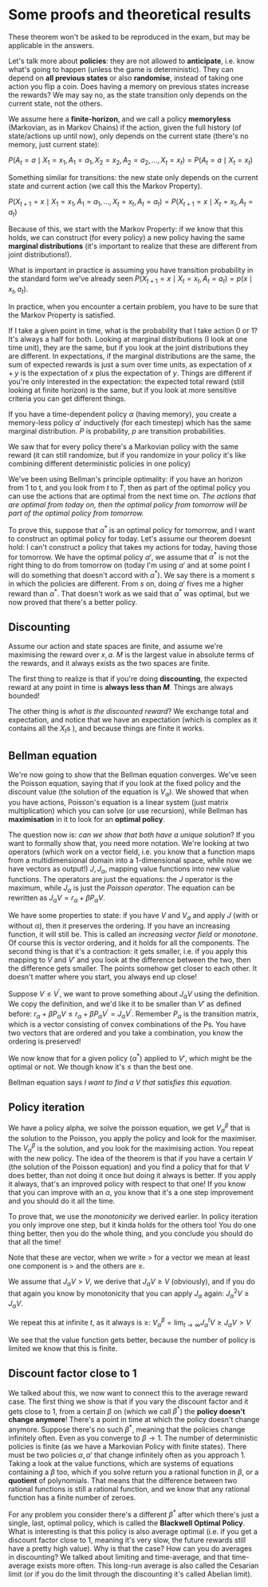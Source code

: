 # Some proofs and theoretical results

These theorem won't be asked to be reproduced in the exam, but may be applicable in the answers.

Let's talk more about **policies**: they are not allowed to **anticipate**, i.e. know what's going to happen (unless the game is deterministic). They can depend on **all previous states** or also **randomise**, instead of taking one action you flip a coin. Does having a memory on previous states increase the rewards? We may say no, as the state transition only depends on the current state, not the others. 

We assume here a **finite-horizon**, and we call a policy **memoryless** (Markovian, as in Markov Chains) if the action, given the full history (of state/actions up until now), only depends on the current state (there's no memory, just current state):

$P\left(A_{t}=a \mid X_{1}=x_{1}, A_{1}=a_{1}, X_{2}=x_{2}, A_{2}=a_{2}, \ldots, X_{t}=x_{t}\right)=P\left(A_{t}=a \mid X_{t}=x_{t}\right)$

Something similar for transitions: the new state only depends on the current state and current action (we call this the Markov Property). 

$P\left(X_{t+1}=x \mid X_{1}=x_{1}, A_{1}=a_{1}, \ldots, X_{t}=x_{t}, A_{t}=a_{t}\right)=P\left(X_{t+1}=x \mid X_{t}=x_{t}, A_{t}=a_{t}\right)$

Because of this, we start with the Markov Property: if we know that this holds, we can construct (for every policy) a new policy having the same **marginal distributions** (it's important to realize that these are different from joint distributions!).

What is important in practice is assuming you have transition probability in the standard form we've already seen $P\left(X_{t+1}=x \mid X_{t}=x_{t}, A_{t}=a_{t}\right)=p\left(x \mid x_{t}, a_{t}\right)$.

In practice, when you encounter a certain problem, you have to be sure that the Markov Property is satisfied.

If I take a given point in time, what is the probability that I take action 0 or 1? It's always a half for both. Looking at marginal distributions (I look at one time unit), they are the same, but if you look at the joint distributions they are different. In expectations, if the marginal distributions are the same, the sum of expected rewards is just a sum over time units, as expectation of $x+y$ is the expectation of $x$ plus the expectation of $y$. Things are different if you're only interested in the expectation: the expected total reward (still looking at finite horizon) is the same, but if you look at more sensitive criteria you can get different things. 

If you have a time-dependent policy $\alpha$ (having memory), you create a memory-less policy $\alpha'$ inductively (for each timestep) which has the same marginal distribution. $P$ is probability, $p$ are transition probabilities. 

We saw that for every policy there's a Markovian policy with the same reward (it can still randomize, but if you randomize in your policy it's like combining different deterministic policies in one policy)

We've been using Bellman's principle optimality: if you have an horizon from 1 to t, and you look from $t$ to $T$, then as part of the optimal policy you can use the actions that are optimal from the next time on. *The actions that are optimal from today on, then the optimal policy from tomorrow will be part of the optimal policy from tomorrow.*

To prove this, suppose that $\alpha^*$ is an optimal policy for tomorrow, and I want to construct an optimal policy for today. Let's assume our theorem doesnt hold: I can't construct a policy that takes my actions for today, having those for tomorrow. We have the optimal policy $\alpha'$, we assume that $\alpha^*$ is not the right thing to do from tomorrow on (today I'm using $\alpha'$ and at some point I will do something that doesn't accord with $\alpha^*$). We say there is a moment $s$ in which the policies are different. From $s$ on, doing $\alpha'$ fives me a higher reward than $\alpha^*$. That doesn't work as we said that $\alpha^*$ was optimal, but we now proved that there's a better policy.

## Discounting

Assume our action and state spaces are finite, and assume we're maximising the reward over $x,a$. $M$ is the largest value in absolute terms of the rewards, and it always exists as the two spaces are finite. 

The first thing to realize is that if you're doing **discounting**, the expected reward at any point in time is **always less than $M$**. Things are always bounded!

The other thing is *what is the discounted reward*? We exchange total and expectation, and notice that we have an expectation (which is complex as it contains all the $X_t$s ), and because things are finite it works. 

## Bellman equation

We're now going to show that the Bellman equation converges. We've seen the Poisson equation, saying that if you look at the fixed policy and the discount value (the solution of the equation is $V_\alpha$). We showed that when you have actions, Poisson's equation is a linear system (just matrix multiplication) which you can solve (or use recursion), while Bellman has **maximisation** in it to look for an **optimal policy**.

The question now is: *can we show that both have a unique solution*? If you want to formally show that, you need more notation. We're looking at two operators (which work on a vector field, i.e. you know that a function maps from a multidimensional domain into a 1-dimensional space, while now we have vectors as output!) $J, J_\alpha$, mapping value functions into new value functions. The operators are just the equations: the $J$ operator is the maximum, while $J_\alpha$ is just the *Poisson operator*. The equation can be rewritten as $J_\alpha V = r_\alpha + \beta P_\alpha V$.

We have some properties to state: if you have $V$ and $V_\alpha$ and apply $J$ (with or without $\alpha$), then it preserves the ordering. If you have an increasing function, it will still be. This is called an *increasing vector field* or *monotone*. Of course this is vector ordering, and it holds for all the components. The second thing is that it's a contraction: it gets smaller, i.e. if you apply this mapping to $V$ and $V'$ and you look at the difference between the two, then the difference gets smaller. The points somehow get closer to each other. It doesn't matter where you start, you always end up close!

Suppose $V \leq V^{\prime}$, we want to prove something about $J_\alpha V$ using the definition. We copy the definition, and we'd like it to be smaller than $V'$ as defined before: $r_{\alpha}+\beta P_{\alpha} V \leq r_{\alpha}+\beta P_{\alpha} V^{\prime}=J_{\alpha} V^{\prime}$. Remember $P_\alpha$ is the transition matrix, which is a vector consisting of convex combinations of the Ps. You have two vectors that are ordered and you take a combination, you know the ordering is preserved!

We now know that for a given policy ($\alpha^*$) applied to $V'$, which might be the optimal or not. We though know it's $\le$ than the best one. 

Bellman equation says *I want to find a V that satisfies this equation*. 

## Policy iteration

We have a policy alpha, we solve the poisson equation, we get $V_\alpha^\beta$ that is the solution to the Poisson, you apply the policy and look for the maximiser. The $V_\alpha^\beta$ is the solution, and you look for the maximising action. You repeat with the new policy. The idea of the theorem is that if you have a certain $V$ (the solution of the Poisson equation) and you find a policy that for that $V$ does better, than not doing it once but doing it always is better. If you apply it always, that's an improved policy with respect to that one! If you know that you can improve with an $\alpha$, you know that it's a one step improvement and you should do it all the time. 

To prove that, we use the *monotonicity* we derived earlier. In policy iteration you only improve one step, but it kinda holds for the others too! You do one thing better, then you do the whole thing, and you conclude you should do that all the time!

Note that these are vector, when we write $>$ for a vector we mean at least one component is $>$ and the others are $\ge$.

We assume that $J_\alpha V > V$, we derive that $J_\alpha V \ge V$ (obviously), and if you do that again you know by monotonicity that you can apply $J_\alpha$ again: $J_{\alpha}^{2} V \geq J_{\alpha} V$.

We repeat this at infinite $t$, as it always is $\ge$: $V_{\alpha}^{\beta}=\lim _{t \rightarrow \infty} J_{\alpha}^{t} V \geq J_{\alpha} V>V$

We see that the value function gets better, because the number of policy is limited we know that this is finite.

## Discount factor close to 1

We talked about this, we now want to connect this to the average reward case. The first thing we show is that if you vary the discount factor and it gets close to 1, from a certain $\beta$ on (which we call $\beta^*$) the **policy doesn't change anymore**! There's a point in time at which the policy doesn't change anymore. Suppose there's no such $\beta^*$, meaning that the policies change infinitely often. Even as you converge to $\beta\rightarrow 1$. The number of deterministic policies is finite (as we have a Markovian Policy with finite states). There must be two policies $\alpha, \alpha'$ that change infinitely often as you approach 1. Taking a look at the value functions, which are systems of equations containing a $\beta$ too, which if you solve return you a rational function in $\beta$, or a **quotient** of polynomials. That means that the difference between two rational functions is still a rational function, and we know that any rational function has a finite number of zeroes. 

For any problem you consider there's a different $\beta^*$ after which there's just a single, last, optimal policy, which is called the **Blackwell Optimal Policy**. What is interesting is that this policy is also average optimal (i.e. if you get a discount factor close to 1, meaning it's very slow, the future rewards still have a pretty high value). Why is that the case? How can you do averages in discounting? We talked about limiting and time-average, and that time-average exists more often. This long-run average is also called the Cesarian limit (or if you do the limit through the discounting it's called Abelian limit). 